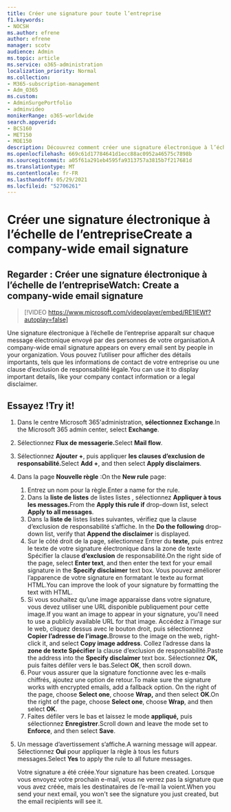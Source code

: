 ```yaml
---
title: Créer une signature pour toute l’entreprise
f1.keywords:
- NOCSH
ms.author: efrene
author: efrene
manager: scotv
audience: Admin
ms.topic: article
ms.service: o365-administration
localization_priority: Normal
ms.collection:
- M365-subscription-management
- Adm_O365
ms.custom:
- AdminSurgePortfolio
- adminvideo
monikerRange: o365-worldwide
search.appverid:
- BCS160
- MET150
- MOE150
description: Découvrez comment créer une signature électronique à l’échelle de l’entreprise.
ms.openlocfilehash: 669c61d17784641d1ecc88ac0952a46575c7898b
ms.sourcegitcommit: a05f61a291eb4595fa9313757a3815b7f217681d
ms.translationtype: MT
ms.contentlocale: fr-FR
ms.lasthandoff: 05/29/2021
ms.locfileid: "52706261"
---
```

# <a name="create-a-company-wide-email-signature"></a><span data-ttu-id="2e64e-103">Créer une signature électronique à l’échelle de l’entreprise</span><span class="sxs-lookup"><span data-stu-id="2e64e-103">Create a company-wide email signature</span></span>

## <a name="watch-create-a-company-wide-email-signature"></a><span data-ttu-id="2e64e-104">Regarder : Créer une signature électronique à l’échelle de l’entreprise</span><span class="sxs-lookup"><span data-stu-id="2e64e-104">Watch: Create a company-wide email signature</span></span>

> [!VIDEO https://www.microsoft.com/videoplayer/embed/RE1IEWf?autoplay=false]

<span data-ttu-id="2e64e-105">Une signature électronique à l’échelle de l’entreprise apparaît sur chaque message électronique envoyé par des personnes de votre organisation.</span><span class="sxs-lookup"><span data-stu-id="2e64e-105">A company-wide email signature appears on every email sent by people in your organization.</span></span> <span data-ttu-id="2e64e-106">Vous pouvez l’utiliser pour afficher des détails importants, tels que les informations de contact de votre entreprise ou une clause d’exclusion de responsabilité légale.</span><span class="sxs-lookup"><span data-stu-id="2e64e-106">You can use it to display important details, like your company contact information or a legal disclaimer.</span></span> 

## <a name="try-it"></a><span data-ttu-id="2e64e-107">Essayez !</span><span class="sxs-lookup"><span data-stu-id="2e64e-107">Try it!</span></span>

1. <span data-ttu-id="2e64e-108">Dans le centre Microsoft 365'administration, **sélectionnez Exchange**.</span><span class="sxs-lookup"><span data-stu-id="2e64e-108">In the Microsoft 365 admin center, select **Exchange**.</span></span>
1. <span data-ttu-id="2e64e-109">Sélectionnez **Flux de messagerie.**</span><span class="sxs-lookup"><span data-stu-id="2e64e-109">Select **Mail flow**.</span></span>
1. <span data-ttu-id="2e64e-110">Sélectionnez **Ajouter +**, puis appliquer **les clauses d’exclusion de responsabilité.**</span><span class="sxs-lookup"><span data-stu-id="2e64e-110">Select **Add +**, and then select **Apply disclaimers**.</span></span>
1. <span data-ttu-id="2e64e-111">Dans la page **Nouvelle règle** :</span><span class="sxs-lookup"><span data-stu-id="2e64e-111">On the **New rule** page:</span></span>
    1. <span data-ttu-id="2e64e-112">Entrez un nom pour la règle.</span><span class="sxs-lookup"><span data-stu-id="2e64e-112">Enter a name for the rule.</span></span>
    1. <span data-ttu-id="2e64e-113">Dans la **liste de listes** de listes listes , sélectionnez **Appliquer à tous les messages.**</span><span class="sxs-lookup"><span data-stu-id="2e64e-113">From the **Apply this rule if** drop-down list, select **Apply to all messages**.</span></span>
    1. <span data-ttu-id="2e64e-114">Dans la **liste de** listes listes suivantes, vérifiez que la clause d’exclusion de responsabilité s’affiche. </span><span class="sxs-lookup"><span data-stu-id="2e64e-114">In the **Do the following** drop-down list, verify that **Append the disclaimer** is displayed.</span></span>
    1. <span data-ttu-id="2e64e-115">Sur le côté droit de la page, sélectionnez Entrer du **texte,** puis entrez le texte de votre signature électronique dans la zone de texte Spécifier la clause **d’exclusion** de responsabilité.</span><span class="sxs-lookup"><span data-stu-id="2e64e-115">On the right side of the page, select **Enter text**, and then enter the text for your email signature in the **Specify disclaimer** text box.</span></span> <span data-ttu-id="2e64e-116">Vous pouvez améliorer l’apparence de votre signature en formatant le texte au format HTML.</span><span class="sxs-lookup"><span data-stu-id="2e64e-116">You can improve the look of your signature by formatting the text with HTML.</span></span>
    1. <span data-ttu-id="2e64e-117">Si vous souhaitez qu’une image apparaisse dans votre signature, vous devez utiliser une URL disponible publiquement pour cette image.</span><span class="sxs-lookup"><span data-stu-id="2e64e-117">If you want an image to appear in your signature, you'll need to use a publicly available URL for that image.</span></span> <span data-ttu-id="2e64e-118">Accédez à l’image sur le web, cliquez dessus avec le bouton droit, puis sélectionnez **Copier l’adresse de l’image.**</span><span class="sxs-lookup"><span data-stu-id="2e64e-118">Browse to the image on the web, right-click it, and select **Copy image address**.</span></span> <span data-ttu-id="2e64e-119">Collez l’adresse dans la **zone de texte Spécifier** la clause d’exclusion de responsabilité.</span><span class="sxs-lookup"><span data-stu-id="2e64e-119">Paste the address into the **Specify disclaimer** text box.</span></span> <span data-ttu-id="2e64e-120">Sélectionnez **OK,** puis faites défiler vers le bas.</span><span class="sxs-lookup"><span data-stu-id="2e64e-120">Select **OK**, then scroll down.</span></span>
    1. <span data-ttu-id="2e64e-121">Pour vous assurer que la signature fonctionne avec les e-mails chiffrés, ajoutez une option de retour.</span><span class="sxs-lookup"><span data-stu-id="2e64e-121">To make sure the signature works with encrypted emails, add a fallback option.</span></span> <span data-ttu-id="2e64e-122">On the right of the page, choose **Select one**, choose **Wrap,** and then select **OK**.</span><span class="sxs-lookup"><span data-stu-id="2e64e-122">On the right of the page, choose **Select one**, choose **Wrap**, and then select **OK**.</span></span>
    1. <span data-ttu-id="2e64e-123">Faites défiler vers le bas et laissez le mode **appliqué,** puis sélectionnez **Enregistrer**.</span><span class="sxs-lookup"><span data-stu-id="2e64e-123">Scroll down and leave the mode set to **Enforce**, and then select **Save**.</span></span>
1. <span data-ttu-id="2e64e-124">Un message d’avertissement s’affiche.</span><span class="sxs-lookup"><span data-stu-id="2e64e-124">A warning message will appear.</span></span> <span data-ttu-id="2e64e-125">Sélectionnez **Oui** pour appliquer la règle à tous les futurs messages.</span><span class="sxs-lookup"><span data-stu-id="2e64e-125">Select **Yes** to apply the rule to all future messages.</span></span>

    <span data-ttu-id="2e64e-126">Votre signature a été créée.</span><span class="sxs-lookup"><span data-stu-id="2e64e-126">Your signature has been created.</span></span> <span data-ttu-id="2e64e-127">Lorsque vous envoyez votre prochain e-mail, vous ne verrez pas la signature que vous avez créée, mais les destinataires de l’e-mail la voient.</span><span class="sxs-lookup"><span data-stu-id="2e64e-127">When you send your next email, you won't see the signature you just created, but the email recipients will see it.</span></span>